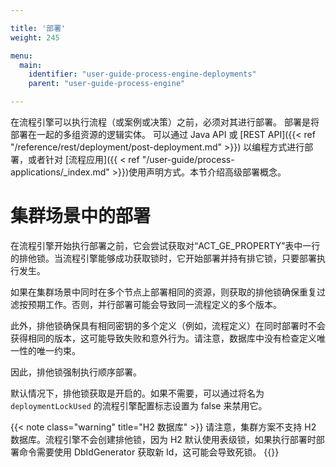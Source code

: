 ```yaml
---

title: '部署'
weight: 245

menu:
  main:
    identifier: "user-guide-process-engine-deployments"
    parent: "user-guide-process-engine"

---
```


在流程引擎可以执行流程（或案例或决策）之前，必须对其进行部署。 部署是将部署在一起的多组资源的逻辑实体。 可以通过 Java API 或 [REST API]({{< ref "/reference/rest/deployment/post-deployment.md" >}}) 以编程方式进行部署，或者针对 [流程应用]({{ < ref "/user-guide/process-applications/_index.md" >}})使用声明方式。本节介绍高级部署概念。

# 集群场景中的部署

在流程引擎开始执行部署之前，它会尝试获取对“ACT_GE_PROPERTY”表中一行的排他锁。当流程引擎能够成功获取锁时，它开始部署并持有排它锁，只要部署执行发生。

如果在集群场景中同时在多个节点上部署相同的资源，则获取的排他锁确保重复过滤按预期工作。否则，并行部署可能会导致同一流程定义的多个版本。

此外，排他锁确保具有相同密钥的多个定义（例如，流程定义）在同时部署时不会获得相同的版本，这可能导致失败和意外行为。请注意，数据库中没有检查定义唯一性的唯一约束。

因此，排他锁强制执行顺序部署。

默认情况下，排他锁获取是开启的。如果不需要，可以通过将名为 `deploymentLockUsed` 的流程引擎配置标志设置为 false 来禁用它。

{{< note class="warning" title="H2 数据库" >}}
请注意，集群方案不支持 H2 数据库。流程引擎不会创建排他锁，因为 H2 默认使用表级锁，如果执行部署时部署命令需要使用 DbIdGenerator 获取新 Id，这可能会导致死锁。
{{</note >}}
